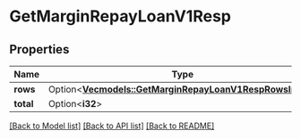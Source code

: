 # GetMarginRepayLoanV1Resp

## Properties

Name | Type | Description | Notes
------------ | ------------- | ------------- | -------------
**rows** | Option<[**Vec<models::GetMarginRepayLoanV1RespRowsInner>**](GetMarginRepayLoanV1Resp_rows_inner.md)> |  | [optional]
**total** | Option<**i32**> |  | [optional]

[[Back to Model list]](../README.md#documentation-for-models) [[Back to API list]](../README.md#documentation-for-api-endpoints) [[Back to README]](../README.md)


